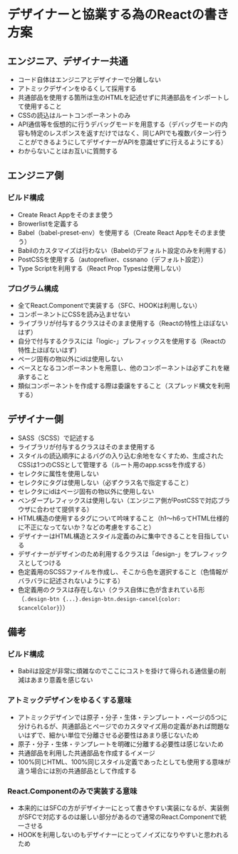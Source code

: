# デザイナーと協業する為のReactの書き方案
## エンジニア、デザイナー共通
- コード自体はエンジニアとデザイナーで分離しない
- アトミックデザインをゆるくして採用する
- 共通部品を使用する箇所は生のHTMLを記述せずに共通部品をインポートして使用すること
- CSSの読込はルートコンポーネントのみ
- API通信等を仮想的に行うデバッグモードを用意する（デバッグモードの内容も特定のレスポンスを返すだけではなく、同じAPIでも複数パターン行うことができるようにしてデザイナーがAPIを意識せずに行えるようにする）
- わからないことはお互いに質問する

## エンジニア側
### ビルド構成
- Create React Appをそのまま使う
- Browerlistを定義する
- Babel（babel-preset-env）を使用する（Create React Appをそのまま使う）
- Babilのカスタマイズは行わない（Babelのデフォルト設定のみを利用する）
- PostCSSを使用する（autoprefixer、cssnano（デフォルト設定））
- Type Scriptを利用する（React Prop Typesは使用しない）

### プログラム構成
- 全てReact.Componentで実装する（SFC、HOOKは利用しない）
- コンポーネントにCSSを読み込ませない
- ライブラリが付与するクラスはそのまま使用する（Reactの特性上ほぼないはず）
- 自分で付与するクラスには「logic-」プレフィックスを使用する（Reactの特性上ほぼないはず）
- ページ固有の物以外にidは使用しない
- ベースとなるコンポーネントを用意し、他のコンポーネントは必ずこれを継承すること
- 類似コンポーネントを作成する際は委譲をすること（スプレッド構文を利用する）

## デザイナー側
- SASS（SCSS）で記述する
- ライブラリが付与するクラスはそのまま使用する
- スタイルの読込順序によるバグの入り込む余地をなくすため、生成されたCSSは1つのCSSとして管理する（ルート用のapp.scssを作成する）
- セレクタに属性を使用しない
- セレクタにタグは使用しない（必ずクラス名で指定すること）
- セレクタにidはページ固有の物以外に使用しない
- ベンダープレフィックスは使用しない（エンジニア側がPostCSSで対応ブラウザに合わせて提供する）
- HTML構造の使用するタグについて吟味すること（h1～h6ってHTML仕様的に不正になってないか？などの考慮をすること）
- デザイナーはHTML構造とスタイル定義のみに集中できることを目指している
- デザイナーがデザインのため利用するクラスは「design-」をプレフィックスとしてつける
- 色定義用のSCSSファイルを作成し、そこから色を選択すること（色情報がバラバラに記述されないようにする）
- 色定義用のクラスは存在しない（クラス自体に色が含まれている形（`.design-btn {...}.design-btn.design-cancel{color: $cancelColor}`））

## 備考
### ビルド構成
- Babilは設定が非常に煩雑なのでここにコストを掛けて得られる通信量の削減はあまり意義を感じない
### アトミックデザインをゆるくする意味
- アトミックデザインでは原子・分子・生体・テンプレート・ページの5つに分けられるが、共通部品とページでのカスタマイズ用の定義があれば問題ないはずで、細かい単位で分離させる必要性はあまり感じないため
- 原子・分子・生体・テンプレートを明確に分離する必要性は感じないため
- 共通部品を利用した共通部品を作成するイメージ
- 100%同じHTML、100%同じスタイル定義であったとしても使用する意味が違う場合には別の共通部品として作成する
### React.Componentのみで実装する意味
- 本来的にはSFCの方がデザイナーにとって書きやすい実装になるが、実装側がSFCで対応するのは厳しい部分があるので通常のReact.Componentで統一させる
- HOOKを利用しないのもデザイナーにとってノイズになりやすいと思われるため
